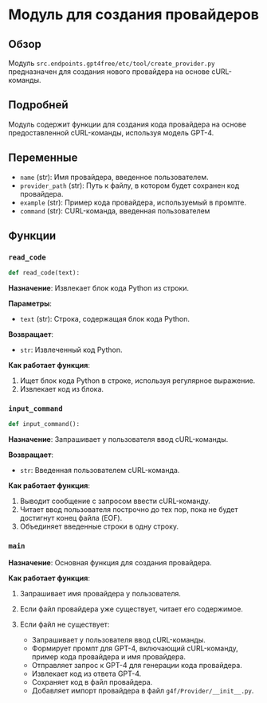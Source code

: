 # Модуль для создания провайдеров

## Обзор

Модуль `src.endpoints.gpt4free/etc/tool/create_provider.py` предназначен для создания нового провайдера на основе cURL-команды.

## Подробней

Модуль содержит функции для создания кода провайдера на основе предоставленной cURL-команды, используя модель GPT-4.

## Переменные

*   `name` (str): Имя провайдера, введенное пользователем.
*   `provider_path` (str): Путь к файлу, в котором будет сохранен код провайдера.
*   `example` (str): Пример кода провайдера, используемый в промпте.
*   `command` (str): CURL-команда, введенная пользователем

## Функции

### `read_code`

```python
def read_code(text):
```

**Назначение**: Извлекает блок кода Python из строки.

**Параметры**:

*   `text` (str): Строка, содержащая блок кода Python.

**Возвращает**:

*   `str`: Извлеченный код Python.

**Как работает функция**:

1.  Ищет блок кода Python в строке, используя регулярное выражение.
2.  Извлекает код из блока.

### `input_command`

```python
def input_command():
```

**Назначение**: Запрашивает у пользователя ввод cURL-команды.

**Возвращает**:

*   `str`: Введенная пользователем cURL-команда.

**Как работает функция**:

1.  Выводит сообщение с запросом ввести cURL-команду.
2.  Читает ввод пользователя построчно до тех пор, пока не будет достигнут конец файла (EOF).
3.  Объединяет введенные строки в одну строку.

### `main`

**Назначение**: Основная функция для создания провайдера.

**Как работает функция**:

1.  Запрашивает имя провайдера у пользователя.
2.  Если файл провайдера уже существует, читает его содержимое.
3.  Если файл не существует:

    *   Запрашивает у пользователя ввод cURL-команды.
    *   Формирует промпт для GPT-4, включающий cURL-команду, пример кода провайдера и имя провайдера.
    *   Отправляет запрос к GPT-4 для генерации кода провайдера.
    *   Извлекает код из ответа GPT-4.
    *   Сохраняет код в файл провайдера.
    *   Добавляет импорт провайдера в файл `g4f/Provider/__init__.py`.